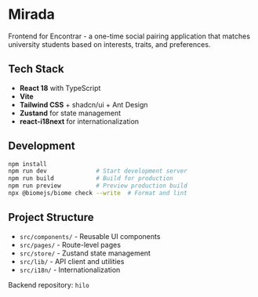 # Mirada

Frontend for Encontrar - a one-time social pairing application that matches university students based on interests, traits, and preferences.

## Tech Stack

- **React 18** with TypeScript
- **Vite**
- **Tailwind CSS** + shadcn/ui + Ant Design
- **Zustand** for state management
- **react-i18next** for internationalization

## Development

```bash
npm install
npm run dev              # Start development server
npm run build            # Build for production
npm run preview          # Preview production build
npx @biomejs/biome check --write  # Format and lint
```

## Project Structure

- `src/components/` - Reusable UI components
- `src/pages/` - Route-level pages
- `src/store/` - Zustand state management
- `src/lib/` - API client and utilities
- `src/i18n/` - Internationalization

Backend repository: `hilo`
